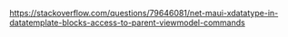 https://stackoverflow.com/questions/79646081/net-maui-xdatatype-in-datatemplate-blocks-access-to-parent-viewmodel-commands
